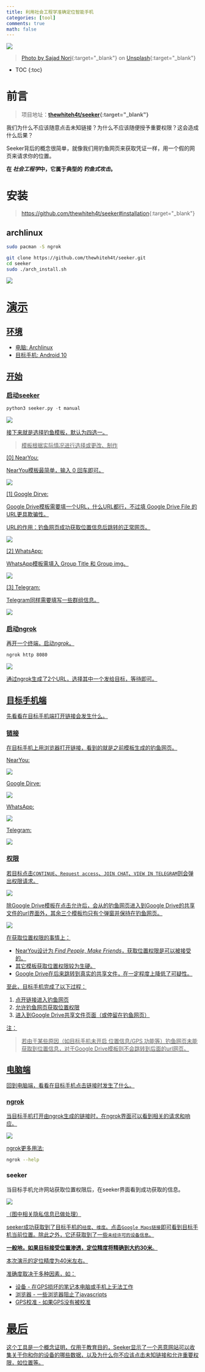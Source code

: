 ```yaml
---
title: 利用社会工程学准确定位智能手机
categories: [tool]
comments: true
math: false
---
```


<a data-fancybox="gallery" href="https://cdn.jsdelivr.net/gh/riveronvenus/blog-pic/img/seeker/img00.jpg"><img src="https://cdn.jsdelivr.net/gh/riveronvenus/blog-pic/img/seeker/img00.jpg">

> Photo by <a href="https://unsplash.com/@sajad_sqs9966b?utm_source=unsplash&utm_medium=referral&utm_content=creditCopyText">Sajad Nori</a>{:target="_blank"} on <a href="https://unsplash.com/s/photos/network?utm_source=unsplash&utm_medium=referral&utm_content=creditCopyText">Unsplash</a>{:target="_blank"}

* TOC
{:toc}


# 前言

> 项目地址：**[thewhiteh4t/seeker](https://github.com/thewhiteh4t/seeker){:target="_blank"}**  

我们为什么不应该随意点击未知链接？为什么不应该随便授予重要权限？这会造成什么后果？

Seeker背后的概念很简单，就像我们用钓鱼网页来获取凭证一样，用一个假的网页来请求你的位置。

**在 <dfn info="在计算机科学中，社会工程学指的是通过与他人的合法交流，来使其心理受到影响，做出某些动作或者是透露一些机密信息的方式。这通常被认为是欺诈他人以收集信息、行骗和入侵计算机系统的行为。在英美普通法系，这一行为一般是被认作侵犯隐私权的。  --by wikipedia">社会工程学</dfn>中，它属于典型的 <dfn info="是一种企图从电子通信中，透过伪装成信誉卓著的法人媒体以获得如用户名、密码和信用卡明细等个人敏感信息的犯罪诈骗过程。--by wikipedia">钓鱼式攻击</dfn>。**

# 安装

> <https://github.com/thewhiteh4t/seeker#installation>{:target="_blank"}

## archlinux

```bash
sudo pacman -S ngrok
```

```bash
git clone https://github.com/thewhiteh4t/seeker.git
cd seeker
sudo ./arch_install.sh
```

<a data-fancybox="gallery" href="https://cdn.jsdelivr.net/gh/riveronvenus/blog-pic/img/seeker/img01.png"><img src="https://cdn.jsdelivr.net/gh/riveronvenus/blog-pic/img/seeker/img01.png">

# 演示

## 环境

- 电脑: Archlinux
- 目标手机: Android 10

## 开始

### 启动seeker

```python
python3 seeker.py -t manual
```

<a data-fancybox="gallery" href="https://cdn.jsdelivr.net/gh/riveronvenus/blog-pic/img/seeker/img02.png"><img src="https://cdn.jsdelivr.net/gh/riveronvenus/blog-pic/img/seeker/img02.png">

接下来就是选择钓鱼模板，默认为四选一。

> 模板根据实际情况进行选择或更改、制作

[0] NearYou: 

NearYou模板最简单，输入 0 回车即可。

<a data-fancybox="gallery" href="https://cdn.jsdelivr.net/gh/riveronvenus/blog-pic/img/seeker/img17.png"><img src="https://cdn.jsdelivr.net/gh/riveronvenus/blog-pic/img/seeker/img17.png">

[1] Google Dirve: 

Google Drive模板需要填一个URL，什么URL都行，不过填 Google Drive File 的URL更具欺骗性。

URL的作用：钓鱼网页成功获取位置信息后跳转的正常网页。

<a data-fancybox="gallery" href="https://cdn.jsdelivr.net/gh/riveronvenus/blog-pic/img/seeker/img03.png"><img src="https://cdn.jsdelivr.net/gh/riveronvenus/blog-pic/img/seeker/img03.png">

[2] WhatsApp: 

WhatsApp模板需填入 Group Title 和 Group img。

<a data-fancybox="gallery" href="https://cdn.jsdelivr.net/gh/riveronvenus/blog-pic/img/seeker/img12.png"><img src="https://cdn.jsdelivr.net/gh/riveronvenus/blog-pic/img/seeker/img12.png">

[3] Telegram: 

Telegram同样需要填写一些群组信息。

<a data-fancybox="gallery" href="https://cdn.jsdelivr.net/gh/riveronvenus/blog-pic/img/seeker/img14.png"><img src="https://cdn.jsdelivr.net/gh/riveronvenus/blog-pic/img/seeker/img14.png">

### 启动ngrok

再开一个终端，启动<dfn info="一个隧道、反向代理，通过在公共的端点和本地运行的Web 服务器之间建立一个安全的通道">ngrok</dfn>。

```bash
ngrok http 8080
```

<a data-fancybox="gallery" href="https://cdn.jsdelivr.net/gh/riveronvenus/blog-pic/img/seeker/img04.png"><img src="https://cdn.jsdelivr.net/gh/riveronvenus/blog-pic/img/seeker/img04.png">

通过ngrok生成了2个URL，选择其中一个发给目标，等待即可。

## 目标手机端

先看看在目标手机端打开链接会发生什么。

### 链接

在目标手机上用浏览器打开链接，看到的就是之前模板生成的钓鱼网页。

NearYou: 

<a data-fancybox="gallery" href="https://cdn.jsdelivr.net/gh/riveronvenus/blog-pic/img/seeker/img18.png"><img src="https://cdn.jsdelivr.net/gh/riveronvenus/blog-pic/img/seeker/img18.png">

Google Dirve: 

<a data-fancybox="gallery" href="https://cdn.jsdelivr.net/gh/riveronvenus/blog-pic/img/seeker/img16.png"><img src="https://cdn.jsdelivr.net/gh/riveronvenus/blog-pic/img/seeker/img16.png">

WhatsApp: 

<a data-fancybox="gallery" href="https://cdn.jsdelivr.net/gh/riveronvenus/blog-pic/img/seeker/img13.png"><img src="https://cdn.jsdelivr.net/gh/riveronvenus/blog-pic/img/seeker/img13.png">

Telegram: 

<a data-fancybox="gallery" href="https://cdn.jsdelivr.net/gh/riveronvenus/blog-pic/img/seeker/img15.png"><img src="https://cdn.jsdelivr.net/gh/riveronvenus/blog-pic/img/seeker/img15.png">

### 权限

若目标点击`CONTINUE`、`Request access`、`JOIN CHAT`、`VIEW IN TELEGRAM`则会弹出权限请求。

<a data-fancybox="gallery" href="https://cdn.jsdelivr.net/gh/riveronvenus/blog-pic/img/seeker/img07.png"><img src="https://cdn.jsdelivr.net/gh/riveronvenus/blog-pic/img/seeker/img07.png">

除Google Drive模板在点击允许后，会从的钓鱼网页进入到Google Drive的共享文件的url界面外，其余三个模板均只有个弹窗并保持在钓鱼网页。

<a data-fancybox="gallery" href="https://cdn.jsdelivr.net/gh/riveronvenus/blog-pic/img/seeker/img08.png">

<img src="https://cdn.jsdelivr.net/gh/riveronvenus/blog-pic/img/seeker/img08.png">

在获取位置权限的事情上：

- NearYou设计为 *Find People, Make Friends*，获取位置权限是可以被接受的。
- 其它模板获取位置权限较为生硬。
- Google Drive在后来跳转到真实的共享文件，在一定程度上降低了可疑性。

至此，目标手机完成了以下过程：

1. 点开链接进入钓鱼网页
2. 允许钓鱼网页获取位置权限
3. 进入到Google Drive共享文件页面（或停留在钓鱼网页）

注：

> 若由于某些原因（如目标手机未开启 位置信息/GPS 功能等）钓鱼网页未能获取到位置信息，对于Google Drive模板则不会跳转到后面的url网页。

## 电脑端

回到电脑端，看看在目标手机点击链接时发生了什么。

### ngrok

当目标手机打开由ngrok生成的链接时，在ngrok界面可以看到相关的请求和响应。

<a data-fancybox="gallery" href="https://cdn.jsdelivr.net/gh/riveronvenus/blog-pic/img/seeker/img05.png"><img src="https://cdn.jsdelivr.net/gh/riveronvenus/blog-pic/img/seeker/img05.png">

ngrok更多用法:

```bash
ngrok --help
```

### seeker

当目标手机允许网站获取位置权限后，在seeker界面看到成功获取的信息。

<a data-fancybox="gallery" href="https://cdn.jsdelivr.net/gh/riveronvenus/blog-pic/img/seeker/img19.png"><img src="https://cdn.jsdelivr.net/gh/riveronvenus/blog-pic/img/seeker/img19.png">

（图中相关隐私信息已做处理）

seeker成功获取到了目标手机的`经度`、`维度`。点击`Google Maps链接`即可看到目标手机当前位置。除此之外，它还获取到了一些`未经许可的设备信息`。

**一般地，如果目标接受位置渗透，定位精度将精确到大约30米**。 

本次演示的定位精度为40米左右。

准确度取决于多种因素，如：

- 设备 - 在GPS损坏的笔记本电脑或手机上无法工作
- 浏览器 - 一些浏览器阻止了javascripts
- GPS校准 - 如果GPS没有被校准

# 最后

这个工具是一个概念证明，仅用于教育目的，Seeker显示了一个恶意网站可以收集关于你和你的设备的哪些数据，以及为什么你不应该点击未知链接和允许重要权限，如位置等。

